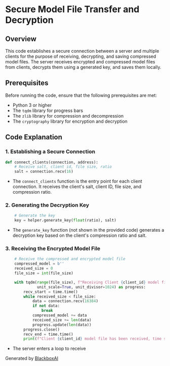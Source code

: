 # Secure Model File Transfer and Decryption

## Overview

This code establishes a secure connection between a server and multiple clients for the purpose of receiving, decrypting, and saving compressed model files. The server receives encrypted and compressed model files from clients, decrypts them using a generated key, and saves them locally.

## Prerequisites

Before running the code, ensure that the following prerequisites are met:

- Python 3 or higher
- The `tqdm` library for progress bars
- The `zlib` library for compression and decompression
- The `cryptography` library for encryption and decryption

## Code Explanation

### 1. Establishing a Secure Connection

```python
def connect_clients(connection, address):
    # Receive salt, client id, file size, ratio
    salt = connection.recv(16)
```

- The `connect_clients` function is the entry point for each client connection. It receives the client's salt, client ID, file size, and compression ratio.

### 2. Generating the Decryption Key

```python
    # Generate the key
    key = helper.generate_key(float(ratio), salt)
```

- The `generate_key` function (not shown in the provided code) generates a decryption key based on the client's compression ratio and salt.

### 3. Receiving the Encrypted Model File

```python
    # Receive the compressed and encrypted model file
    compressed_model = b''
    received_size = 0
    file_size = int(file_size)

    with tqdm(range(file_size), f"Receiving Client {client_id} model file", unit="B",
              unit_scale=True, unit_divisor=1024) as progress:
        recv_start = time.time()
        while received_size < file_size:
            data = connection.recv(16384)
            if not data:
                break
            compressed_model += data
            received_size += len(data)
            progress.update(len(data))
        progress.close()
        recv_end = time.time()
        print(f"Client {client_id} model file has been received, time spent: {recv_end - recv_start:.4f} seconds")
```

- The server enters a loop to receive

Generated by [BlackboxAI](https://www.blackbox.ai)

